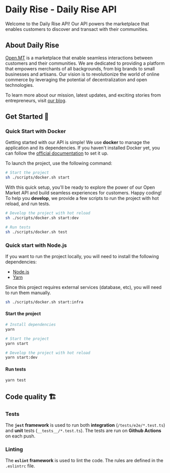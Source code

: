 # Daily Rise - Daily Rise API

Welcome to the Daily Rise API! Our API powers the marketplace that enables customers to discover and transact with their communities.

## About Daily Rise

[Open.MT](https://open.mt) is a marketplace that enable seamless interactions between customers and their communities. We are dedicated to providing a platform that empowers merchants of all backgrounds, from big brands to small businesses and artisans. Our vision is to revolutionize the world of online commerce by leveraging the potential of decentralization and open technologies.

To learn more about our mission, latest updates, and exciting stories from entrepreneurs, visit [our blog](https://blog.open.mt/).

## Get Started 🍋

### Quick Start with Docker

Getting started with our API is simple! We use **docker** to manage the application and its dependencies. If you haven't installed Docker yet, you can follow the [official documentation](https://docs.docker.com/get-docker/) to set it up.

To launch the project, use the following command:

```sh
# Start the project
sh ./scripts/docker.sh start
```

With this quick setup, you'll be ready to explore the power of our Open Market API and build seamless experiences for customers. Happy coding!
To help you **develop**, we provide a few scripts to run the project with hot reload, and run tests.

```sh
# Develop the project with hot reload
sh ./scripts/docker.sh start:dev

# Run tests
sh ./scripts/docker.sh test
```

### Quick start with Node.js

If you want to run the project locally, you will need to install the following dependencies:
- [Node.js](https://nodejs.org/en/download/)
- [Yarn](https://yarnpkg.com/getting-started/install)

Since this project requires external services (database, etc), you will need to run them manually.

```sh
sh ./scripts/docker.sh start:infra
```

#### Start the project

```sh
# Install dependencies
yarn

# Start the project
yarn start

# Develop the project with hot reload
yarn start:dev
```

#### Run tests

```sh
yarn test
```

## Code quality 🏗

### Tests

The **`jest` framework** is used to run both **integration** (`/tests/e2e/*.test.ts`) and **unit** tests (`__tests__/*.test.ts`).
The tests are run on **Github Actions** on each push.

### Linting

The **`eslint` framework** is used to lint the code. The rules are defined in the `.eslintrc` file.

